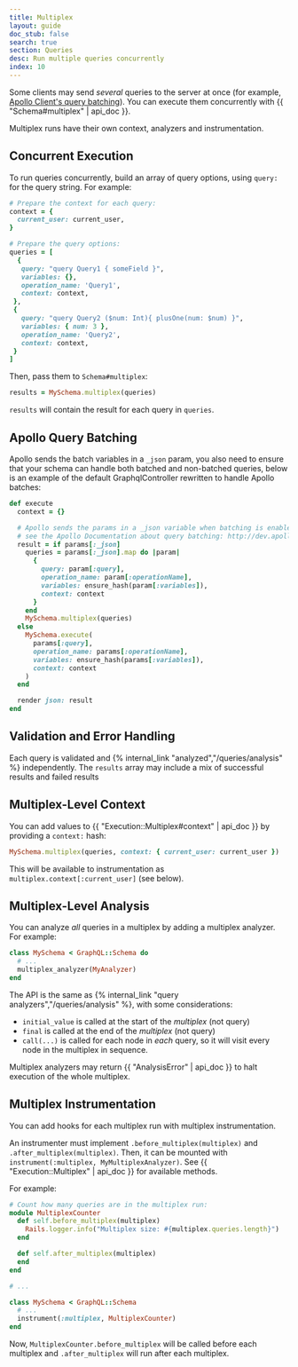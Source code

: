 ```yaml
---
title: Multiplex
layout: guide
doc_stub: false
search: true
section: Queries
desc: Run multiple queries concurrently
index: 10
---
```


Some clients may send _several_ queries to the server at once (for example, [Apollo Client's query batching](http://dev.apollodata.com/core/network.html#query-batching)). You can execute them concurrently with {{ "Schema#multiplex" | api_doc }}.

Multiplex runs have their own context, analyzers and instrumentation.

## Concurrent Execution

To run queries concurrently, build an array of query options, using `query:` for the query string. For example:

```ruby
# Prepare the context for each query:
context = {
  current_user: current_user,
}

# Prepare the query options:
queries = [
  {
   query: "query Query1 { someField }",
   variables: {},
   operation_name: 'Query1',
   context: context,
 },
 {
   query: "query Query2 ($num: Int){ plusOne(num: $num) }",
   variables: { num: 3 },
   operation_name: 'Query2',
   context: context,
 }
]
```

Then, pass them to `Schema#multiplex`:

```ruby
results = MySchema.multiplex(queries)
```

`results` will contain the result for each query in `queries`.

## Apollo Query Batching

Apollo sends the batch variables in a `_json` param, you also need to ensure that your schema can handle both batched and non-batched queries, below is an example of the default GraphqlController rewritten to handle Apollo batches:

```ruby
def execute
  context = {}

  # Apollo sends the params in a _json variable when batching is enabled
  # see the Apollo Documentation about query batching: http://dev.apollodata.com/core/network.html#query-batching
  result = if params[:_json]
    queries = params[:_json].map do |param|
      {
        query: param[:query],
        operation_name: param[:operationName],
        variables: ensure_hash(param[:variables]),
        context: context
      }
    end
    MySchema.multiplex(queries)
  else
    MySchema.execute(
      params[:query],
      operation_name: params[:operationName],
      variables: ensure_hash(params[:variables]),
      context: context
    )
  end

  render json: result
end
```

## Validation and Error Handling

Each query is validated and {% internal_link "analyzed","/queries/analysis" %} independently. The `results` array may include a mix of successful results and failed results

## Multiplex-Level Context

You can add values to {{ "Execution::Multiplex#context" | api_doc }} by providing a `context:` hash:

```ruby
MySchema.multiplex(queries, context: { current_user: current_user })
```

This will be available to instrumentation as `multiplex.context[:current_user]` (see below).

## Multiplex-Level Analysis

You can analyze _all_ queries in a multiplex by adding a multiplex analyzer. For example:

```ruby
class MySchema < GraphQL::Schema do
  # ...
  multiplex_analyzer(MyAnalyzer)
end
```

The API is the same as {% internal_link "query analyzers","/queries/analysis" %}, with some considerations:

- `initial_value` is called at the start of the _multiplex_ (not query)
- `final` is called at the end of the _multiplex_ (not query)
- `call(...)` is called for each node in _each_ query, so it will visit every node in the multiplex in sequence.

Multiplex analyzers may return {{ "AnalysisError" | api_doc }} to halt execution of the whole multiplex.

## Multiplex Instrumentation

You can add hooks for each multiplex run with multiplex instrumentation.

An instrumenter must implement `.before_multiplex(multiplex)` and `.after_multiplex(multiplex)`. Then, it can be mounted with `instrument(:multiplex, MyMultiplexAnalyzer)`. See {{ "Execution::Multiplex" | api_doc }} for available methods.

For example:

```ruby
# Count how many queries are in the multiplex run:
module MultiplexCounter
  def self.before_multiplex(multiplex)
    Rails.logger.info("Multiplex size: #{multiplex.queries.length}")
  end

  def self.after_multiplex(multiplex)
  end
end

# ...

class MySchema < GraphQL::Schema
  # ...
  instrument(:multiplex, MultiplexCounter)
end
```

Now, `MultiplexCounter.before_multiplex` will be called before each multiplex and `.after_multiplex` will run after each multiplex.
